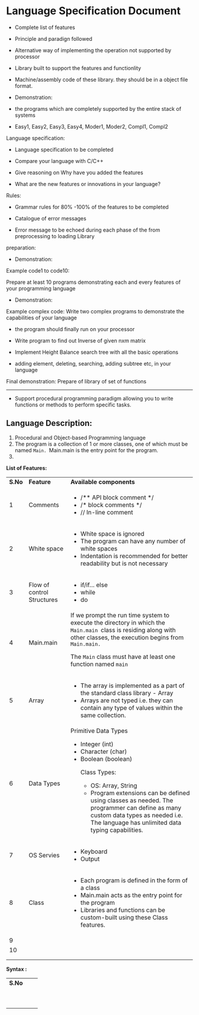 # **Language Specification Document**

- Complete list of features 

- Principle and paradign followed 

- Alternative way of implementing the operation not supported by processor 

- Library built to support the features and functionlity 

- Machine/assembly code of these library. they should be in a object file format. 

- Demonstration: 

- the programs which are completely supported by the entire stack of systems 

- Easy1, Easy2, Easy3, Easy4, Moder1, Moder2, Compl1, Compl2 

Language specification: 

- Language specification to be completed 

- Compare your language with C/C++

 - Give reasoning on Why have you added the features 

- What are the new features or innovations in your language?

 Rules: 

- Grammar rules for 80% -100% of the features to be completed 

- Catalogue of error messages 

- Error message to be echoed during each phase of the from preprocessing to loading Library 

preparation: 

- Demonstration: 

Example code1 to code10:

 Prepare at least 10 programs demonstrating each and every features of your programming language 

- Demonstration: 

Example complex code: Write two complex programs to demonstrate the capabilities of your language 

- the program should finally run on your processor 

- Write program to find out Inverse of given nxm matrix 

- Implement Height Balance search tree with all the basic operations 

- adding element, deleting, searching, adding subtree etc, in your language 

Final demonstration: Prepare of library of set of functions

------------------------------------------



* Support procedural programming paradigm allowing you to write functions or methods to perform specific tasks.


## Language Description:



1. Procedural and Object-based Programming language
2. The program is a collection of 1 or more classes, one of which must be named `Main. `Main.main is the entry point for the program.
3. 



**List of Features:**


<table>
  <tr>
   <td><strong>S.No</strong>
   </td>
   <td><strong>Feature</strong>
   </td>
   <td><strong>Available components</strong>
   </td>
  </tr>
  <tr>
   <td>1
   </td>
   <td>Comments
   </td>
   <td>
<ul>

<li>/** API block comment */

<li>/* block comments */

<li>// In-line comment
</li>
</ul>
   </td>
  </tr>
  <tr>
   <td>2
   </td>
   <td>White space
   </td>
   <td>
<ul>

<li>White space is ignored

<li>The program can have any number of white spaces

<li>Indentation is recommended for better readability but is not necessary
</li>
</ul>
   </td>
  </tr>
  <tr>
   <td>3
   </td>
   <td>Flow of control Structures
   </td>
   <td>
<ul>

<li>if/if… else

<li>while

<li>do
</li>
</ul>
   </td>
  </tr>
  <tr>
   <td>4
   </td>
   <td>Main.main
   </td>
   <td>If we prompt the run time system to execute the directory in which the <code>Main.main </code>class is residing along with other classes, the execution begins from <code>Main.main.</code> 
<p>
The <code>Main</code> class must have at least one function named <code>main</code>
   </td>
  </tr>
  <tr>
   <td>5
   </td>
   <td>Array
   </td>
   <td>
<ul>

<li>The array is implemented as a part of the standard class library - Array

<li>Arrays are not typed i.e. they can contain any type of values within the same collection.
</li>
</ul>
   </td>
  </tr>
  <tr>
   <td>6
   </td>
   <td>Data Types
   </td>
   <td>Primitive Data Types 
<ul>

<li>Integer (int)

<li>Character (char)

<li>Boolean (boolean)

<p>
Class Types:
<ul>

<li>OS: Array, String

<li>Program extensions can be defined using classes as needed. The programmer can define as many custom data types as needed i.e. The language has unlimited data typing capabilities.
</li>
</ul>
</li>
</ul>
   </td>
  </tr>
  <tr>
   <td>7
   </td>
   <td>OS Servies
   </td>
   <td>
<ul>

<li>Keyboard

<li>Output
</li>
</ul>
   </td>
  </tr>
  <tr>
   <td>8
   </td>
   <td>Class
   </td>
   <td>
<ul>

<li>Each program is defined in the form of a class

<li>Main.main acts as the entry point for the program

<li>Libraries and functions can be custom-built using these Class features.
</li>
</ul>
   </td>
  </tr>
  <tr>
   <td>9
   </td>
   <td>
   </td>
   <td>
   </td>
  </tr>
  <tr>
   <td>10
   </td>
   <td>
   </td>
   <td>
   </td>
  </tr>
  <tr>
   <td>
   </td>
   <td>
   </td>
   <td>
   </td>
  </tr>
  <tr>
   <td>
   </td>
   <td>
   </td>
   <td>
   </td>
  </tr>
</table>


**Syntax :**


<table>
  <tr>
   <td><strong>S.No</strong>
   </td>
   <td>
   </td>
   <td>
   </td>
  </tr>
  <tr>
   <td>
   </td>
   <td>
   </td>
   <td>
   </td>
  </tr>
  <tr>
   <td>
   </td>
   <td>
   </td>
   <td>
   </td>
  </tr>
  <tr>
   <td>
   </td>
   <td>
   </td>
   <td>
   </td>
  </tr>
  <tr>
   <td>
   </td>
   <td>
   </td>
   <td>
   </td>
  </tr>
  <tr>
   <td>
   </td>
   <td>
   </td>
   <td>
   </td>
  </tr>
  <tr>
   <td>
   </td>
   <td>
   </td>
   <td>
   </td>
  </tr>
  <tr>
   <td>
   </td>
   <td>
   </td>
   <td>
   </td>
  </tr>
  <tr>
   <td>
   </td>
   <td>
   </td>
   <td>
   </td>
  </tr>
  <tr>
   <td>
   </td>
   <td>
   </td>
   <td>
   </td>
  </tr>
</table>  
